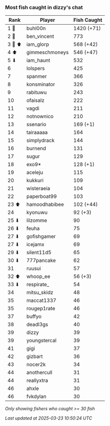 ### Most fish caught in dizzy's chat
| Rank | Player | Fish Caught |
|------|--------|-----------|
| 1 🥇  | buhl00n  | 1420 (+71) |
| 2 🥈  | ben_vincent  | 773 |
| 3 🥉 ⬆ | iam_glorp  | 568 (+42) |
| 4 ⬆ | gimmeschmoneys  | 546 (+47) |
| 5 ⬇ | iam_haunt  | 532 |
| 6  | lolspers  | 425 |
| 7  | spanmer  | 366 |
| 8  | konsminator  | 326 |
| 9  | rabituwu  | 243 |
| 10  | ofaisalz  | 222 |
| 11  | vagdi  | 211 |
| 12  | notnownico  | 210 |
| 13  | ssenario  | 169 (+1) |
| 14  | tairaaaaa  | 164 |
| 15  | simplydrack  | 144 |
| 16  | burnend  | 131 |
| 17  | sugur  | 129 |
| 18  | exo9*  | 128 (+1) |
| 19  | aceleju  | 115 |
| 20  | kukkuri  | 109 |
| 21  | wisteraeia  | 104 |
| 22  | paperboat99  | 103 |
| 23 ⬆ | hamoodhabibee  | 102 (+44) |
| 24  | kyonuwu  | 92 (+3) |
| 25 ⬇ | lilzomme  | 90 |
| 26 ⬇ | feuha  | 75 |
| 27 ⬇ | gofishgamer  | 69 |
| 27 ⬇ | icejamx  | 69 |
| 29 ⬇ | silent11d5  | 65 |
| 30 ⬇ | 777pancake  | 62 |
| 31  | ruusui  | 57 |
| 32 ⬆ | whoop_ee  | 56 (+3) |
| 33 ⬇ | respirate_  | 54 |
| 34  | mitsu_skidz  | 48 |
| 35  | maccat1337  | 46 |
| 35  | rougep1rate  | 46 |
| 37  | buffyo  | 42 |
| 38  | deadl3gs  | 40 |
| 39  | dizzy  | 39 |
| 39  | youngstercal  | 39 |
| 41  | gigi  | 37 |
| 42  | gizbart  | 36 |
| 43  | nocer2k  | 34 |
| 44  | anothercull  | 31 |
| 44  | reallyxtra  | 31 |
| 46  | ahxle  | 30 |
| 46  | fvkdylan  | 30 |

_Only showing fishers who caught >= 30 fish_

_Last updated at 2025-03-23 10:50:24 UTC_